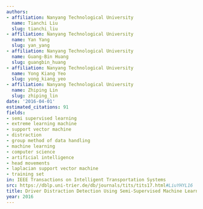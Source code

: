 ```yaml
---
authors:
- affiliation: Nanyang Technological University
  name: Tianchi Liu
  slug: tianchi_liu
- affiliation: Nanyang Technological University
  name: Yan Yang
  slug: yan_yang
- affiliation: Nanyang Technological University
  name: Guang-Bin Huang
  slug: guangbin_huang
- affiliation: Nanyang Technological University
  name: Yong Kiang Yeo
  slug: yong_kiang_yeo
- affiliation: Nanyang Technological University
  name: Zhiping Lin
  slug: zhiping_lin
date: '2016-04-01'
estimated_citations: 91
fields:
- semi supervised learning
- extreme learning machine
- support vector machine
- distraction
- group method of data handling
- machine learning
- computer science
- artificial intelligence
- head movements
- laplacian support vector machine
- training set
in: IEEE Transactions on Intelligent Transportation Systems
src: https://dblp.uni-trier.de/db/journals/tits/tits17.html#LiuYHYL16
title: Driver Distraction Detection Using Semi-Supervised Machine Learning
year: 2016
---
```

